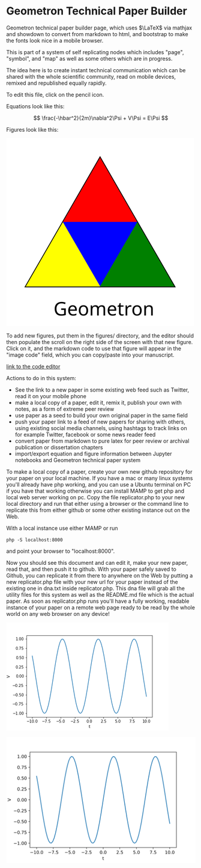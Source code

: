 # Geometron Technical Paper Builder


Geometron technical paper builder page, which uses $\LaTeX$ via mathjax and showdown to convert from markdown to html, and bootstrap to make the fonts look nice in a mobile browser.

This is part of a system of self replicating nodes which includes "page", "symbol", and "map" as well as some others which are in progress.

The idea here is to create instant technical communication which can be shared with the whole scientific community, read on mobile devices, remixed and republished equally rapidly.  

To edit this file, click on the pencil icon.  


Equations look like this:

$$
\frac{-\hbar^2}{2m}\nabla^2\Psi + V\Psi = E\Psi
$$


Figures look like this:

![](figures/geometron.svg)

To add new figures, put them in the figures/ directory, and the editor should then populate the scroll on the right side of the screen with that new figure. Click on it, and the markdown code to use that figure will appear in the "image code" field, which you can copy/paste into your manuscript.


[link to the code editor](editor.php)


Actions to do in this system:

- See the link to a new paper in some existing web feed such as Twitter, read it on your mobile phone
- make a local copy of a paper, edit it, remix it, publish your own with notes, as a form of extreme peer review
- use paper as a seed to build your own original paper in the same field
- push your paper link to a feed of new papers for sharing with others, using existing social media channels, using hashtags to track links on for example Twitter, facebook or some news reader feed
- convert paper from markdown to pure latex for peer review or archival publication or dissertation chapters
- import/export equation and figure information between Jupyter notebooks and Geometron technical paper system

To make a local copy of a paper, create your own new github repository for your paper on your local machine.  If you have a mac or many linux systems you'll already have php working, and you can use a Ubuntu terminal on PC if you have that working otherwise you can install MAMP to get php and local web server working on pc.  Copy the file replicator.php to your new local directory and run that either using a browser or the command line to replicate this from either github or some other existing instance out on the Web. 

With a local instance use either MAMP or run 

```
php -S localhost:8000
```

and point your browser to "localhost:8000".  

Now you should see this document and can edit it, make your new paper, read that, and then push it to github.  With your paper safely saved to Github, you can replicate it from there to anywhere on the Web by putting a new replicator.php file with your new url for your paper instead of the existing one in dna.txt inside replicator.php.  This dna file will grab all the utility files for this system as well as the README.md file which is the actual paper.  As soon as replicator.php runs you'll have a fully working, readable instance of your paper on a remote web page ready to be read by the whole world on any web browser on any device!



![](figures/python_figure1.png)

![](figures/python_figure1.svg)





